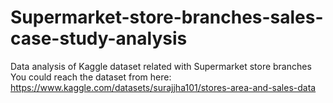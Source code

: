 # Supermarket-store-branches-sales-case-study-analysis
Data analysis of Kaggle dataset related with Supermarket store branches
You could reach the dataset from here: https://www.kaggle.com/datasets/surajjha101/stores-area-and-sales-data
